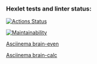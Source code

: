 ### Hexlet tests and linter status:
[![Actions Status](https://github.com/AXFZ123/php-project-45/actions/workflows/hexlet-check.yml/badge.svg)](https://github.com/AXFZ123/php-project-45/actions)

[![Maintainability](https://api.codeclimate.com/v1/badges/e463d263e12b16a4cedd/maintainability)](https://codeclimate.com/github/AXFZ123/php-project-45/maintainability)

[Asciinema brain-even](https://asciinema.org/a/pQExeLU3ldyP3yi6pSQ1K2wjC)

[Asciinema brain-calc](https://asciinema.org/a/CQeEQqvAhcEjSeiWrBE2qNcPb)
